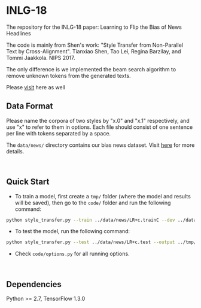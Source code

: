# INLG-18
The repository for the INLG-18 paper: Learning to Flip the Bias of News Headlines

The code is mainly from Shen's work: "Style Transfer from Non-Parallel Text by Cross-Alignment". Tianxiao Shen, Tao Lei, Regina Barzilay, and Tommi Jaakkola. NIPS 2017.

The only difference is we implemented the beam search algorithm to remove unknown tokens from the generated texts.

Please [visit](https://github.com/shentianxiao/language-style-transfer) here as well

## Data Format
Please name the corpora of two styles by "x.0" and "x.1" respectively, and use "x" to refer to them in options. Each file should consist of one sentence per line with tokens separated by a space.

The <code>data/news/</code> directory contains our bias news dataset.
Visit [here](https://webis.de/data/webis-bias-flipper-18.html) for more details.

<br>

## Quick Start
- To train a model, first create a <code>tmp/</code> folder (where the model and results will be saved), then go to the <code>code/</code> folder and run the following command:
```bash
python style_transfer.py --train ../data/news/LR+c.trainC --dev ../data/news/LR+c.dev --output ../tmp/LR+c.dev --vocab ../tmp/news+c2.vocab --model ../tmp/model.LR+c_match --min_count 3 --max_epochs 100 --batch_size 24 --beam 10 --learning_rate 0.001
```

- To test the model, run the following command:
```bash
python style_transfer.py --test ../data/news/LR+c.test --output ../tmp/LR+c.test --vocab ../tmp/news+c2.vocab --model ../tmp/model.LR+c2 --load_model true --beam 10 
```

- Check <code>code/options.py</code> for all running options.

<br>

## Dependencies
Python >= 2.7, TensorFlow 1.3.0
